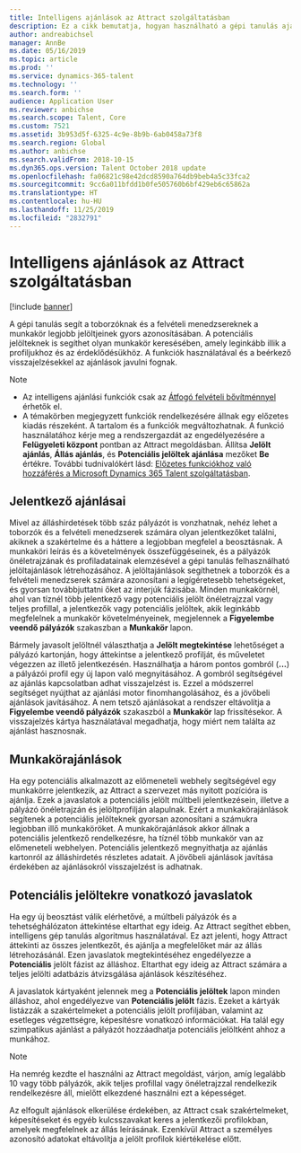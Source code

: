 ```yaml
---
title: Intelligens ajánlások az Attract szolgáltatásban
description: Ez a cikk bemutatja, hogyan használható a gépi tanulás ajánlások nyújtására a feladatokhoz és a feladatokra pályázóknak a Microsoft Dynamics 365 Talent - Attract szolgáltatásban.
author: andreabichsel
manager: AnnBe
ms.date: 05/16/2019
ms.topic: article
ms.prod: ''
ms.service: dynamics-365-talent
ms.technology: ''
ms.search.form: ''
audience: Application User
ms.reviewer: anbichse
ms.search.scope: Talent, Core
ms.custom: 7521
ms.assetid: 3b953d5f-6325-4c9e-8b9b-6ab0458a73f8
ms.search.region: Global
ms.author: anbichse
ms.search.validFrom: 2018-10-15
ms.dyn365.ops.version: Talent October 2018 update
ms.openlocfilehash: fa06821c98e42dcd8590a764db9beb4a5c33fca2
ms.sourcegitcommit: 9cc6a011bfdd1b0fe505760b6bf429eb6c65862a
ms.translationtype: HT
ms.contentlocale: hu-HU
ms.lasthandoff: 11/25/2019
ms.locfileid: "2832791"
---
```

# <a name="intelligent-recommendations-in-attract"></a>Intelligens ajánlások az Attract szolgáltatásban

[!include [banner](includes/banner.md)]

A gépi tanulás segít a toborzóknak és a felvételi menedzsereknek a munkakör legjobb jelöltjeinek gyors azonosításában. A potenciális jelölteknek is segíthet olyan munkakör keresésében, amely leginkább illik a profiljukhoz és az érdeklődésükhöz. A funkciók használatával és a beérkező visszajelzésekkel az ajánlások javulni fognak.

> [!NOTE] 
> - Az intelligens ajánlási funkciók csak az [Átfogó felvételi bővítménnyel](https://docs.microsoft.com/dynamics365/unified-operations/talent/attract-comprehensive-hiring) érhetők el.
> - A témakörben megjegyzett funkciók rendelkezésére állnak egy előzetes kiadás részeként. A tartalom és a funkciók megváltozhatnak. A funkció használatához kérje meg a rendszergazdát az engedélyezésére a **Felügyeleti központ** pontban az Attract megoldásban. Állítsa **Jelölt ajánlás**, **Állás ajánlás**, és **Potenciális jelöltek ajánlása** mezőket **Be** értékre. További tudnivalókért lásd: [Előzetes funkciókhoz való hozzáférés a Microsoft Dynamics 365 Talent szolgáltatásban](./access-preview-feature.md). 


## <a name="candidate-recommendations"></a>Jelentkező ajánlásai

Mivel az álláshirdetések több száz pályázót is vonzhatnak, nehéz lehet a toborzók és a felvételi menedzserek számára olyan jelentkezőket találni, akiknek a szakértelme és a háttere a legjobban megfelel a beosztásnak. A munkaköri leírás és a követelmények összefüggéseinek, és a pályázók önéletrajzának és profiladatainak elemzésével a gépi tanulás felhasználható jelöltajánlások létrehozásához. A jelöltajánlások segíthetnek a toborzók és a felvételi menedzserek számára azonosítani a legígéretesebb tehetségeket, és gyorsan továbbjuttatni őket az interjúk fázisába. Minden munkakörnél, ahol van tíznél több jelentkező vagy potenciális jelölt önéletrajzzal vagy teljes profillal, a jelentkezők vagy potenciális jelöltek, akik leginkább megfelelnek a munkakör követelményeinek, megjelennek a **Figyelembe veendő pályázók** szakaszban a **Munkakör** lapon.

Bármely javasolt jelöltnél választhatja a **Jelölt megtekintése** lehetőséget a pályázó kartonján, hogy áttekintse a jelentkező profilját, és műveletet végezzen az illető jelentkezésén. Használhatja a három pontos gombról (**...**) a pályázói profil egy új lapon való megnyitásához. A gombról segítségével az ajánlás kapcsolatban adhat visszajelzést is. Ezzel a módszerrel segítséget nyújthat az ajánlási motor finomhangolásához, és a jövőbeli ajánlások javításához. A nem tetsző ajánlásokat a rendszer eltávolítja a **Figyelembe veendő pályázók** szakaszból a **Munkakör** lap frissítésekor. A visszajelzés kártya használatával megadhatja, hogy miért nem találta az ajánlást hasznosnak.

## <a name="job-recommendations"></a>Munkakörajánlások 

Ha egy potenciális alkalmazott az előmeneteli webhely segítségével egy munkakörre jelentkezik, az Attract a szervezet más nyitott pozícióra is ajánlja. Ezek a javaslatok a potenciális jelölt múltbeli jelentkezésein, illetve a pályázó önéletrajzán és jelöltprofilján alapulnak. Ezért a munkakörajánlások segítenek a potenciális jelölteknek gyorsan azonosítani a számukra legjobban illő munkaköröket. A munkakörajánlások akkor állnak a potenciális jelentkező rendelkezésre, ha tíznél több munkakör van az előmeneteli webhelyen. Potenciális jelentkező megnyithatja az ajánlás kartonról az álláshirdetés részletes adatait. A jövőbeli ajánlások javítása érdekében az ajánlásokról visszajelzést is adhatnak.

## <a name="prospect-recommendations"></a>Potenciális jelöltekre vonatkozó javaslatok 

Ha egy új beosztást válik elérhetővé, a múltbeli pályázók és a tehetséghálózaton áttekintése eltarthat egy ideig. Az Attract segíthet ebben, intelligens gép tanulás algoritmus használatával. Ez azt jelenti, hogy Attract áttekinti az összes jelentkezőt, és ajánlja a megfelelőket már az állás létrehozásánál. Ezen javaslatok megtekintéséhez engedélyezze a **Potenciális** jelölt fázist az álláshoz. Eltarthat egy ideig az Attract számára a teljes jelölti adatbázis átvizsgálása ajánlások készítéséhez.

A javaslatok kártyaként jelennek meg a **Potenciális jelöltek** lapon minden álláshoz, ahol engedélyezve van **Potenciális jelölt** fázis. Ezeket a kártyák listázzák a szakértelmeket a potenciális jelölt profiljában, valamint az esetleges végzettségre, képesítésre vonatkozó információkat. Ha talál egy szimpatikus ajánlást a pályázót hozzáadhatja potenciális jelöltként ahhoz a munkához.

> [!NOTE]
> Ha nemrég kezdte el használni az Attract megoldást, várjon, amíg legalább 10 vagy több pályázók, akik teljes profillal vagy önéletrajzzal rendelkezik rendelkezésre áll, mielőtt elkezdené használni ezt a képességet.

Az elfogult ajánlások elkerülése érdekében, az Attract csak szakértelmeket, képesítéseket és egyéb kulcsszavakat keres a jelentkezői profilokban, amelyek megfelelnek az állás leírásának. Ezenkívül Attract a személyes azonosító adatokat eltávolítja a jelölt profilok kiértékelése előtt.
